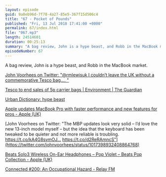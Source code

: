 ```yaml
---
layout: episode
guid: 9a8eb96d-7f78-4a27-85e5-367f15d506c4
title: "67 - Pocket of Pounds"
published: "Fri, 13 Jul 2018 17:41:00 +0000"
permalink: 67/index.html
file: "067.mp3"
length: 24514601
duration: 00:25:13
summary: "A bag review, John is a hype beast, and Robb in the MacBook market."
episodeNumber: 67
---
```


A bag review, John is a hype beast, and Robb in the MacBook market.

[John Voorhees on Twitter: "@rmlewisuk I couldn’t leave the UK without a commemorative Tesco bag.… "](https://twitter.com/johnvoorhees/status/1016014672502362117)

[Tesco to end sales of 5p carrier bags | Environment | The Guardian](https://www.theguardian.com/environment/2017/aug/07/tesco-to-end-sales-of-5p-carrier-bags)

[Urban Dictionary: hype beast](https://www.urbandictionary.com/define.php?term=hype%20beast)

[Apple updates MacBook Pro with faster performance and new features for pros - Apple (UK)](https://www.apple.com/uk/newsroom/2018/07/apple-updates-macbook-pro-with-faster-performance-and-new-features-for-pros/)

[John Voorhees on Twitter: "The MBP updates look very solid – I’d love the new 13-inch model myself – but the idea that the keyboard has been tweaked to be quieter and not more reliable is troubling. https://t.co/kA4G8svmOJ… https://t.co/d2ReRAmncS"](https://twitter.com/johnvoorhees/status/1017398932408864768)

[Beats Solo3 Wireless On-Ear Headphones – Pop Violet – Beats Pop Collection - Apple (UK)](https://www.apple.com/uk/shop/product/MRRJ2ZM/A/beats-solo3-wireless-on-ear-headphones-beats-pop-collection-pop-violet)

[Connected #200: An Occupational Hazard - Relay FM](https://www.relay.fm/connected/200)
